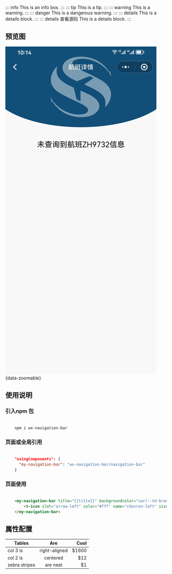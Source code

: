 ---
---

::: info
This is an info box.
:::
::: tip
This is a tip.
:::
::: warning
This is a warning.
:::
::: danger
This is a dangerous warning.
:::
::: details
This is a details block.
:::
::: details 查看源码
This is a details block.
:::


## 预览图 ##

![预览图](../public/images/cmono-ef6623ccf120fad4d01715227a55780.jpg){data-zoomable}

## 使用说明 ##

### 引入npm 包 ###

```bash

    npm i wx-navigation-bar

```

### 页面或全局引用 ###

```json

    "usingComponents": {
      "my-navigation-bar": "wx-navigation-bar/navigation-bar"
    }

```

### 页面使用 ###

```html

    <my-navigation-bar title="{{title}}" backgroundcolor="var(--td-brand-color)">
        <t-icon slot="arrow-left" color="#fff" name="chevron-left" size="56rpx" />
    </my-navigation-bar>

```

## 属性配置 ##

| Tables        | Are           | Cool  |
| ------------- |:-------------:| -----:|
| col 3 is      | right-aligned | $1600 |
| col 2 is      | centered      |   $12 |
| zebra stripes | are neat      |    $1 |
